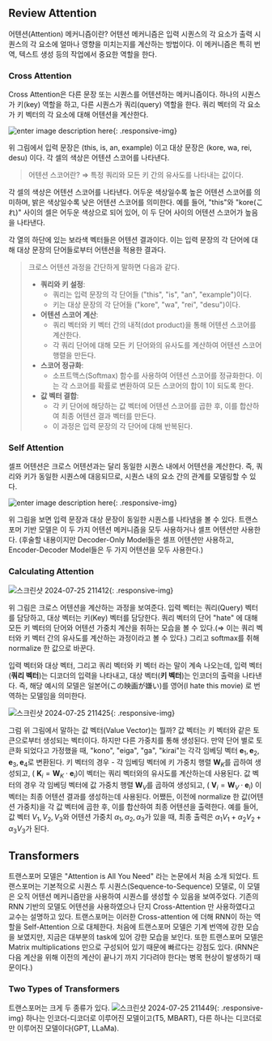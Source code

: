 ## **Review Attention**

어텐션(Attention) 메커니즘이란?
어텐션 메커니즘은 입력 시퀀스의 각 요소가 출력 시퀀스의 각 요소에 얼마나 영향을 미치는지를 계산하는 방법이다. 이 메커니즘은 특히 번역, 텍스트 생성 등의 작업에서 중요한 역할을 한다.

### **Cross Attention**

Cross Attention은 다른 문장 또는 시퀀스를 어텐션하는 메커니즘이다. 하나의 시퀀스가 키(key) 역할을 하고, 다른 시퀀스가 쿼리(query) 역할을 한다.
쿼리 벡터의 각 요소가 키 벡터의 각 요소에 대해 어텐션을 계산한다.

![enter image description here](https://lh3.googleusercontent.com/fife/ALs6j_GGySAiqrd1bwODvv3AF_MUPZglq6_lXeVOFm1Tv-_6DdZ9Vudud7EJ5XuqEqcEGZxWjg3chzzmiYGuhsAuyshMHL7okDwfac36Ug-WAuXi6ygX9uI_KTQZ7vfpZynaX7_yDOGfi7OjOVfEZ5a_GE3hzMXcJh4GWPXYeBCNRQk3jVh7RAyHp14S46tKLn5aZ4YCXNqv1oKlcT2xqOJP8Ba7Pwm1NhRlkan5TP3rDp5REVkEOlEo3kXcVL8-bD-YlOv3Qv7wImQ_2uBngyxhLo5Ny0E4Lk87dscM1a6S4StbBDvn5nBAIL_qKBnE1SMYwU-yiRI3qsZUBcVyO6PkoEoE4z6ipfn6IGGVNfWwz1y2B-U5QOsbfCwxaLoRSqQx2k_MFjpc6BVwbUHOTTqdRYJbxYeL-w_QZz3FqIEf58MhcQChS6m6eX-yUj-Bbt1lFchARPHbU4IM3i8uxjFoIl0Ck7puFwNjwFA50cB7BfBkBesTKfReB1l9vEmHJ-z-pyAd7N7cWv5uF4ayFBtKPyDT6hkYlT3NRkVjMrXTcUmZVB-2aHuZvcl6zXEqI8OscZF-nYpug3p_xxCeZcMvftiNWy5sJ53W0FHnpurA3Gn0bM3GaSZ6tAYHj6qdMQayi1WJ4RXPE5GInWmWzxQAbEMdmaja0H8vb5o0_eaDQyI_1W93CA5vXmp164SOFn31TNGoCrrlkC1BierKw9emV4I85fCL_Sj5wUDF6tWPNl_GTkHBZfzxpRjcLEyQMhvMWKmMNAcgbSNpvlcObKfhB36vyEbxj9lTd5VXcap5SWWtmjrKuOYWXtoZPUJpWWXGza2sLQ70SK5VV35sxMjw_WgQDDzfhdUffOyft8e1O0zUSvFlOI7uyUIibSzXThu9jmS2dBCncvUmN7Xkc_0R4HG8z_QK1X-oThTssVkbzMpGL-g0npHa_Aim3dj8WHoiiqOedNLQnFCxiBlMOY0PwY5o4VV0C6eaCDfSnFHbqktzrsPm-IliJcO13Wb0Wm1JIv_yXBBqyOv867WswrB_pmdDsWtEqc4TiKRTidUqoN5Z0q9vlcUivJEN44MBRNtwuvz59WSKUKULTDq1oe-rdu7QgOuiFi9UmWzrM2Z-oYDv479VWBS6Zg1DQ_Saz_Obloz2GT1vmsje34iuZkwsXCce64h2jiR5noBX4fQQJbGFeNspzLqNnJcvTHFaw6cmvzIDuMp2Bt0oegSFGAEtw2_gwfrl2CDm-2nl8Xc6gv2k7S007ihSNzIyUAAmcW5Ib6dXDBbuw7Od8kaBmNbNALiN9EeTX1K_1HcoTZpz02dCNZ07ajAgeJthaWCZDeAgN-HIR-Qfwa5XzRGRWRxYh1i87Tk_RfcVdrjPlVe2B_TmO2hWpp8DrxvQb5GuKBFa8yjIds-5IcQ9OaJb9SoTgJyXCQIuHQXDSc3HQ7XnOXDv6knZnjuRovWDCKKBjYFfeL1qc00oGxrjCb13iELwyqPaKyDIFfZFEYEH5QntJccsc-O18svSFp4RXq-1rYjPOBucF01NJnhr8AeRF4Wlq-R5Dk1-Pc2XFHnLhOn0tPmGTk7YZbwNYziqsAd-5C4gmA-a4KEb4QdT1PEjRmPER2YftjGZy2c_JHMUJpRIhayHCPR7VTZQ6JeXiXBmhmLDgfE78NnlFDSW7eeYJC-QXEQ_u_VzD0c9ch2FYIQPx8vsKRhZ7PY9Xl98wpx901wRb-q0fh4aX_9fkZPq4U5PRvL-UPfzubsQvA=w959-h928){: .responsive-img}

위 그림에서 입력 문장은 (this, is, an, example) 이고
대상 문장은 (kore, wa, rei, desu) 이다.
각 셀의 색상은 어텐션 스코어를 나타낸다.

> 어텐션 스코어란?
> ⇒ 특정 쿼리와 모든 키 간의 유사도를 나타내는 값이다.

각 셀의 색상은 어텐션 스코어를 나타낸다. 어두운 색상일수록 높은 어텐션 스코어를 의미하며, 밝은 색상일수록 낮은 어텐션 스코어를 의미한다. 예를 들어, "this"와 "kore(これ)" 사이의 셀은 어두운 색상으로 되어 있어, 이 두 단어 사이의 어텐션 스코어가 높음을 나타낸다.

각 열의 하단에 있는 보라색 벡터들은 어텐션 결과이다. 이는 입력 문장의 각 단어에 대해 대상 문장의 단어들로부터 어텐션을 적용한 결과다.

> 크로스 어텐션 과정을 간단하게 말하면 다음과 같다.
> -   **쿼리와 키 설정**:
>     -   쿼리는 입력 문장의 각 단어들 ("this", "is", "an", "example")이다.
>     -   키는 대상 문장의 각 단어들 ("kore", "wa", "rei", "desu")이다.
> -   **어텐션 스코어 계산**:
>     -   쿼리 벡터와 키 벡터 간의 내적(dot product)을 통해 어텐션 스코어를 계산한다.
>     -   각 쿼리 단어에 대해 모든 키 단어와의 유사도를 계산하여 어텐션 스코어 행렬을 만든다.
> -   **스코어 정규화**:
>     -   소프트맥스(Softmax) 함수를 사용하여 어텐션 스코어를 정규화한다. 이는 각 스코어를 확률로 변환하여 모든 스코어의 합이 1이 되도록 한다.
> -   **값 벡터 결합**:
>     -   각 키 단어에 해당하는 값 벡터에 어텐션 스코어를 곱한 후, 이를 합산하여 최종 어텐션 결과 벡터를 만든다.
>     -   이 과정은 입력 문장의 각 단어에 대해 반복된다.

### **Self Attention**

셀프 어텐션은 크로스 어텐션과는 달리 동일한 시퀀스 내에서 어텐션을 계산한다. 즉, 쿼리와 키가 동일한 시퀀스에 대응되므로, 시퀀스 내의 요소 간의 관계를 모델링할 수 있다.


![enter image description here](https://lh3.googleusercontent.com/fife/ALs6j_HfxeKBNlZCVE9erlgsTM0I0l8l0v0McBJl-Rb20vKqVX_pN39_M1GZsVi_9UWQBScuOXOnKVRZZccD_IsZd8Ikb-n5-S0RslDhh9KqjfJQKrUxUxOtW2JWBEUxplo2BTCHPz3TyNRdmF8hY_LanIwTWIoCnsxOX9uz_8f_z-8PzFfgRvA5HfUTwYvynp347KnG5B1qx1BaanJq-lf5vtuSix8SbrotAe7k3vEaiZicp67AalKlHIa4x8E9ikTHis191ox7F8KTxiQ-ViOBdZ4gQ4bmCndy-X6-NbfPar-KuX17EW6dgKk2ofOoR3dkbZS7k10gmFPhtXGB-7z8S4KD5VKX9g7jrE93QzYX3k8YeAFPlk60klD7yz5tCbzTm5B2Kc91nINipKrU3Xsre1Vr_IF5JYAUvfucUxMHWXty8h6IPPTV32jtn1nA2mE6uN_3WIqkuJZAW1yg3YjPhXBdqFBYlb_QeSAPQFAqIown7BysmeLChsKE8XUC06D7I3XCLn139Y1NjJysi2oiQneIX895XKWNS9SJGbIRHRigaLRbg_fNwUuRw24dNFec7_ZTXlsazfX5vjwZwMLM1GePpTXs1HQPuUAYYUYdOXWe_ukGZ40IlH-XYvXljDAz7y-NKkOf0MXQljS-e8sEgnTwMVeMPgNfdcwyv7e-nzMwlCz0KU4hXNzRNks2pzPVltpgElc5XS3zOdNl2vV-fFcFAw41Q2N6LcGFUolNbqQqg6P7kwiEP2DcBCHzb9qFKfkm5ndp5T0YdX6p-G8MOAki3X7-WQMcwpfuLBOPBdmDD2pJLZ5sPt4mXtAj3y5e3sfHzOoLexUH-MgEuhXeK8PITeV_ILvXVUd3tyuFdnKC013xDS7WMzSLWKej-iYhLBwkGxHc1GLiaTB3J2ZEkgEgdw5eanjDpJTKvXwVP-NKa9pYE5G0P8fhbatdQB32UiWa-jwaD0kzc0_1IKoQu0asetBZ9F9Hv1KvB2iHgy4uFbn-3SgvVm7P_x2QyvD1nT8amOxvc-NsofGpTUWTchJfTxLgovOtU1ObY05zFQufKlmCNX1Y7N5ZvH_6x60YIoSTFvYHlAvRRbe6ubE8BWQ21KQqbkXvrONdpCDCK7dpbufP2TEhRkYSp30YQA9H4xX8hagwpeW_NEiDjZHrgdvWgYpGntQEVEsH1zkQ0MBfaxFBhQiKkbIvcz4HPWx8aiAQBE3jh04zGWcJBitivSyfk9MO2_clu1Uqe4ZODu7GxNGfg5EF2gPckhvywO4ylWHhKjQtn4r7QSsSrCae42KWvNJGJdMCH7ggiysSRDqBJG6Dijyl_tXGp3tV-3OfqrHLVpxaLmOMbJ0ZethgH6eZ26Kt6diKFnSpdtamh2syl_RDsCRkkqAFA4MGAcY7UCsqJCAQtWJ5TZRrzmNNEriJaqys0eCiuOSoO93xZ9doLbAkxmYW_NEN1yVWzPaSlWCejax1x5JpzRqwrD4Qt_wFh8Axxk6yxA1veJA5wNVGhaVYPdyeACrSyJZFLNML_bE6YksO5WDBxpyLIs7OslAYSSA9MwhJ-q-4PoOj30FoRx7FtRBIR2tbtMa0Tqp7cNQ67UuqYYeF5WifUAydPcgUludFTbETiDIKplWVYtcS7rKm4mN16mVJJEockjqWzyMGYbRKkdCv__M6fmI2bT5muEVyqJ6ew4a6LO-iiCvFOmqb9qFCpfU_-0ShHeKiPF3kISVSthvaC7zVzpn2nfXWBNB6bttu=w959-h928){: .responsive-img}

위 그림을 보면 입력 문장과 대상 문장이 동일한 시퀀스를 나타냄을 볼 수 있다.
트랜스포머 기반 모델은 이 두 가지 어텐션 메커니즘을 모두 사용하거나 셀프 어텐션만 사용한다.
(후술할 내용이지만 Decoder-Only Model들은 셀프 어텐션만 사용하고, Encoder-Decoder Model들은 두 가지 어텐션을 모두 사용한다.)


### **Calculating Attention**

![스크린샷 2024-07-25 211412](https://github.com/user-attachments/assets/d4d57ae2-b943-42e8-86e5-d766b139a12c){: .responsive-img}

위  그림은 크로스 어텐션을 계산하는 과정을 보여준다. 입력 벡터는 쿼리(Query) 벡터를 담당하고, 대상 벡터는 키(Key) 벡터를 담당한다.
쿼리 벡터의 단어 "hate" 에 대해 모든 키 벡터의 단어와 어텐션 가중치 계산을 취하는 모습을 볼 수 있다.(⇒ 이는 쿼리 벡터와 키 벡터 간의 유사도를 계산하는 과정이라고 볼 수 있다.) 그리고 softmax를 취해 normalize 한 값으로 바꾼다.

입력 벡터와 대상 벡터, 그리고 쿼리 벡터와 키 벡터 라는 말이 계속 나오는데, 입력 벡터(**쿼리 벡터**)는 디코더의 입력을 나타내고, 대상 벡터(**키 벡터**)는 인코더의 출력을 나타낸다. 즉, 해당 예시의 모델은 일본어(この映画が嫌い)를 영어(I hate this movie) 로 번역하는 모델임을 의미한다.

![스크린샷 2024-07-25 211425](https://github.com/user-attachments/assets/e4745e50-770d-4daa-bb32-f129592fb326){: .responsive-img}

그럼 위 그림에서 말하는 값 벡터(Value Vector)는 뭘까? 값 벡터는 키 벡터와 같은 토큰으로부터 생성되는 벡터이다. 하지만 다른 가중치를 통해 생성된다.
만약 단어 별로 토큰화 되었다고 가정했을 때, "kono", "eiga", "ga", "kirai"는 각각 임베딩 벡터 $\mathbf{e}_1, \mathbf{e}_2, \mathbf{e}_3, \mathbf{e}_4$로 변환된다. 키 벡터의 경우 -   각 임베딩 벡터에 키 가중치 행렬 $\mathbf{W}_K$​를 곱하여 생성되고, ( $\mathbf{K}_i = \mathbf{W}_K \cdot \mathbf{e}_i$)이 벡터는 쿼리 벡터와의 유사도를 계산하는데 사용된다. 값 벡터의 경우 각 임베딩 벡터에 값 가중치 행렬 $\mathbf{W}_V$를 곱하여 생성되고, ( $\mathbf{V}_i = \mathbf{W}_V \cdot \mathbf{e}_i$) 이 벡터는 최종 어텐션 결과를 생성하는데 사용된다.
어쨌든, 이전에 normalize 한 값(어텐션 가중치)을 각 값 벡터에 곱한 후, 이를 합산하여 최종 어텐션을 출력한다.  예를 들어, 값 벡터 $V_1, V_2, V_3$​와 어텐션 가중치 $\alpha_1, \alpha_2, \alpha_3$가 있을 때, 최종 출력은 $\alpha_1 V_1 + \alpha_2 V_2 + \alpha_3 V_3​$가 된다.

## **Transformers**
트랜스포머 모델은 "Attention is All You Need" 라는 논문에서 처음 소개 되었다. 트랜스포머는 기본적으로 시퀀스 투 시퀀스(Sequence-to-Sequence) 모델로, 이 모델은 오직 어텐션 메커니즘만을 사용하여 시퀀스를 생성할 수 있음을 보여주었다. 기존의 RNN 기반의 모델도 어텐션을 사용하였으나 단지 Cross-Attention 만 사용하였다고 교수는 설명하고 있다. 트랜스포머는 이러한 Cross-attention 에 더해 RNN이 하는 역할을 Self-Attention 으로 대체한다.
처음에 트랜스포머 모델은 기계 번역에 강한 모습을 보였지만, 지금은 대부분의 task에 있어 강한 모습을 보인다. 또한 트랜스포머 모델은 Matrix multiplications 만으로 구성되어 있기 때문에 빠르다는 강점도 있다. (RNN은 다음 계산을 위해 이전의 계산이 끝나기 까지 기다려야 한다는 병목 현상이 발생하기 때문이다.)

### **Two Types of Transformers**
트랜스포머는 크게 두 종류가 있다.
![스크린샷 2024-07-25 211449](https://github.com/user-attachments/assets/5649112f-9211-4b6b-8da1-c0e1a1808698){: .responsive-img}
하나는 인코더-디코더로 이루어진 모델이고(T5, MBART), 다른 하나는 디코더로만 이루어진 모델이다(GPT, LLaMa).

<!--stackedit_data:
eyJoaXN0b3J5IjpbMTY0MDI2Mjg3Nyw1MDkxOTQyMzksLTkwOT
cxNjMxLDUyMDM0NTQ3NCwtMTgxNTY3NTAwNiw0MzA2OTQ3Mzcs
MTUwMTU0NTM2MCwtMjkzMTQ3NzczLC05OTE1NTc1OTUsMTEwMT
c3OTU2MiwtMTczMDUzMzE0NywxOTgxODg1MDUyLC00OTEwODQw
NzQsNzg0NzE0NTI5LC01NzM0MDMwNjcsMTY2Njg0MDEzMiwtMT
c0MDk4Mjc2MCwtMTk3NzYzNjY2LDEwMjg1ODI1MTYsMTUwNjQw
OTAwMF19
-->